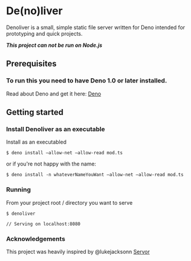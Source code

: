 # De(no)liver

Denoliver is a small, simple static file server written for Deno intended for prototyping and quick projects.

_**This project can not be run on Node.js**_

## Prerequisites

### To run this you need to have Deno 1.0 or later installed.

Read about Deno and get it here: [Deno](https://deno.land/)

## Getting started

### Install Denoliver as an executable

Install as an executabled

```
$ deno install —allow-net —allow-read mod.ts
```

or if you're not happy with the name:

```
$ deno install -n whateverNameYouWant —allow-net —allow-read mod.ts
```

### Running

From your project root / directory you want to serve

```
$ denoliver

// Serving on localhost:8080
```

### Acknowledgements

This project was heavily inspired by @lukejacksonn [Servor](https://github.com/lukejacksonn/servor/)
